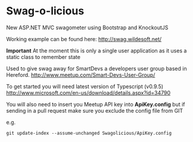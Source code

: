 Swag-o-licious
============

New ASP.NET MVC swagometer using Bootstrap and KnockoutJS

Working example can be found here: http://swag.wildesoft.net/

**Important** At the moment this is only a single user application as it uses a static class to remember state

Used to give swag away for SmartDevs a developers user group based in Hereford.
http://www.meetup.com/Smart-Devs-User-Group/

To get started you will need latest version of Typescript (v0.9.5) http://www.microsoft.com/en-us/download/details.aspx?id=34790

You will also need to insert you Meetup API key into **ApiKey.config** but if sending in a pull request make sure you exclude the config file from GIT

e.g.

    git update-index --assume-unchanged Swagolicious/ApiKey.config

